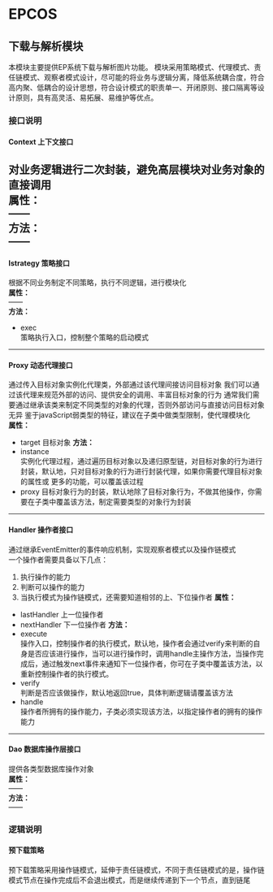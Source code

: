 # EPCOS
## 下载与解析模块
  本模块主要提供EP系统下载与解析图片功能。
  模块采用策略模式、代理模式、责任链模式、观察者模式设计，尽可能的将业务与逻辑分离，降低系统耦合度，符合高内聚、低耦合的设计思想，符合设计模式的职责单一、开闭原则、接口隔离等设计原则，具有高灵活、易拓展、易维护等优点。
### 接口说明
#### Context 上下文接口
  对业务逻辑进行二次封装，避免高层模块对业务对象的直接调用<br/>
  **属性：**<br/>
  ——<br/>
  **方法：**<br/>
  ——
---
#### Istrategy 策略接口
  根据不同业务制定不同策略，执行不同逻辑，进行模块化<br/>
  **属性：**<br/>
  ——<br/>
  **方法：**
  - exec<br/>
    策略执行入口，控制整个策略的启动模式
---
#### Proxy 动态代理接口
  通过传入目标对象实例化代理类，外部通过该代理间接访问目标对象
  我们可以通过该代理来规范外部的访问、提供安全的调用、丰富目标对象的行为
  通常我们需要通过继承该类来制定不同类型的对象的代理，否则外部访问与直接访问目标对象无异
  鉴于javaScript弱类型的特征，建议在子类中做类型限制，使代理模块化<br/>
  **属性：**
  - target 目标对象
  **方法：**
  - instance<br/>
    实例化代理过程，通过遍历目标对象以及递归原型链，对目标对象的行为进行封装，默认地，只对目标对象的行为进行封装代理，如果你需要代理目标对象的属性或  更多的功能，可以覆盖该过程
  - proxy
    目标对象行为的封装，默认地除了目标对象行为，不做其他操作，你需要在子类中覆盖该方法，制定需要类型的对象行为封装
---
#### Handler 操作者接口
  通过继承EventEmitter的事件响应机制，实现观察者模式以及操作链模式<br/>
  一个操作者需要具备以下几点：
  1. 执行操作的能力
  2. 判断可以操作的能力
  3. 当执行模式为操作链模式，还需要知道相邻的上、下位操作者
  **属性：**
  - lastHandler 上一位操作者
  - nextHandler 下一位操作者
  **方法：**
  - execute<br/>
    操作入口，控制操作者的执行模式，默认地，操作者会通过verify来判断的自身是否应该进行操作，当可以进行操作时，调用handle主操作方法，当操作完成后，通过触发next事件来通知下一位操作者，你可在子类中覆盖该方法，以重新控制操作者的执行模式。
  - verify<br/>
    判断是否应该做操作，默认地返回true，具体判断逻辑请覆盖该方法
  - handle<br/>
    操作者所拥有的操作能力，子类必须实现该方法，以指定操作者的拥有的操作能力
---
#### Dao 数据库操作层接口
  提供各类型数据库操作对象<br/>
  **属性：**<br/>
  ——<br/>
  **方法：**<br/>
  ——
### 逻辑说明
#### 预下载策略
  预下载策略采用操作链模式，延伸于责任链模式，不同于责任链模式的是，操作链模式节点在操作完成后不会退出模式，而是继续传递到下一个节点，直到链尾
